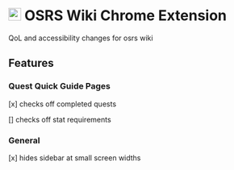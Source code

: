 

# <img src="https://oldschool.runescape.wiki/favicon.ico" width="25" alt="Oldschool Runescape Wiki Logo"> OSRS Wiki Chrome Extension
QoL and accessibility changes for osrs wiki

## Features
### Quest Quick Guide Pages
[x] checks off completed quests

[] checks off stat requirements

### General
[x] hides sidebar at small screen widths



